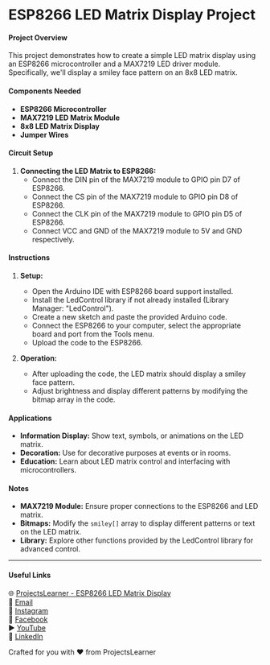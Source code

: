 # ESP8266 LED Matrix Display Project

#### Project Overview
This project demonstrates how to create a simple LED matrix display using an ESP8266 microcontroller and a MAX7219 LED driver module. Specifically, we'll display a smiley face pattern on an 8x8 LED matrix.

#### Components Needed
- **ESP8266 Microcontroller**
- **MAX7219 LED Matrix Module**
- **8x8 LED Matrix Display**
- **Jumper Wires**

#### Circuit Setup
1. **Connecting the LED Matrix to ESP8266:**
   - Connect the DIN pin of the MAX7219 module to GPIO pin D7 of ESP8266.
   - Connect the CS pin of the MAX7219 module to GPIO pin D8 of ESP8266.
   - Connect the CLK pin of the MAX7219 module to GPIO pin D5 of ESP8266.
   - Connect VCC and GND of the MAX7219 module to 5V and GND respectively.

#### Instructions
1. **Setup:**
   - Open the Arduino IDE with ESP8266 board support installed.
   - Install the LedControl library if not already installed (Library Manager: "LedControl").
   - Create a new sketch and paste the provided Arduino code.
   - Connect the ESP8266 to your computer, select the appropriate board and port from the Tools menu.
   - Upload the code to the ESP8266.

2. **Operation:**
   - After uploading the code, the LED matrix should display a smiley face pattern.
   - Adjust brightness and display different patterns by modifying the bitmap array in the code.

#### Applications
- **Information Display:** Show text, symbols, or animations on the LED matrix.
- **Decoration:** Use for decorative purposes at events or in rooms.
- **Education:** Learn about LED matrix control and interfacing with microcontrollers.

#### Notes
- **MAX7219 Module:** Ensure proper connections to the ESP8266 and LED matrix.
- **Bitmaps:** Modify the `smiley[]` array to display different patterns or text on the LED matrix.
- **Library:** Explore other functions provided by the LedControl library for advanced control.

---

#### Useful Links
🌐 [ProjectsLearner - ESP8266 LED Matrix Display](https://projectslearner.com/learn/esp8266-led-matrix-display)  
📧 [Email](mailto:projectslearner@gmail.com)  
📸 [Instagram](https://www.instagram.com/projectslearner/)  
📘 [Facebook](https://www.facebook.com/projectslearner)  
▶️ [YouTube](https://www.youtube.com/@ProjectsLearner)  
📘 [LinkedIn](https://www.linkedin.com/in/projectslearner)

Crafted for you with ❤️ from ProjectsLearner